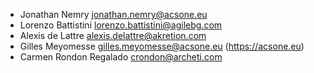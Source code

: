 - Jonathan Nemry <jonathan.nemry@acsone.eu>
- Lorenzo Battistini <lorenzo.battistini@agilebg.com>
- Alexis de Lattre <alexis.delattre@akretion.com>
- Gilles Meyomesse <gilles.meyomesse@acsone.eu> (<https://acsone.eu>)
- Carmen Rondon Regalado <crondon@archeti.com>
